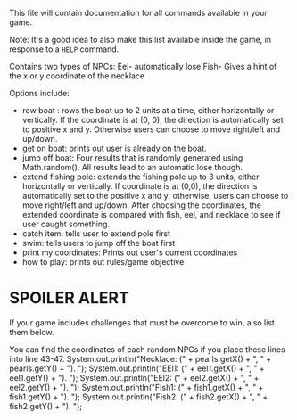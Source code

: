 This file will contain documentation for all commands available in your game.

Note:  It's a good idea to also make this list available inside the game, in response to a `HELP` command.

Contains two types of NPCs: 
Eel- automatically lose
Fish- Gives a hint of the x or y coordinate of the necklace 

Options include: 
- row boat : rows the boat up to 2 units at a time, either horizontally or vertically. If the coordinate is at (0, 0), the direction is automatically set to positive x and y. Otherwise users can choose to move right/left and up/down. 
- get on boat: prints out user is already on the boat.
- jump off boat: Four results that is randomly generated using Math.random(). All results lead to an automatic lose though.
- extend fishing pole: extends the fishing pole up to 3 units, either horizontally or vertically. If coordinate is at (0,0), the direction is automatically set to the positive x and y; otherwise, users can choose to move right/left and up/down. After choosing the coordinates, the extended coordinate is compared with fish, eel, and necklace to see if user caught something. 
- catch item: tells user to extend pole first
- swim: tells users to jump off the boat first
- print my coordinates: Prints out user's current coordinates
- how to play: prints out rules/game objective


# SPOILER ALERT

If your game includes challenges that must be overcome to win, also list them below.

You can find the coordinates of each random NPCs if you place these lines into line 43-47. 
        System.out.println("Necklace: (" + pearls.getX() + ", " + pearls.getY() + "). "); 
        System.out.println("EEl1: (" + eel1.getX() + ", " + eel1.getY() + "). "); 
        System.out.println("EEl2: (" + eel2.getX() + ", " + eel2.getY() + "). "); 
        System.out.println("FIsh1: (" + fish1.getX() + ", " + fish1.getY() + "). "); 
        System.out.println("Fish2: (" + fish2.getX() + ", " + fish2.getY() + "). "); 



